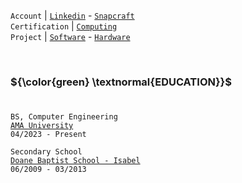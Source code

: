 `Account` | [`Linkedin`](https://www.linkedin.com/in/kentlouisetonino) - [`Snapcraft`](https://snapcraft.io/publisher/kentlouisetonino) <br />
`Certification` | [`Computing`](https://github.com/kentlouisetonino/kentlouisetonino/blob/develop/certification/computing.md) <br />
`Project` | [`Software`](https://github.com/kentlouisetonino/kentlouisetonino/blob/develop/project/software.md) - [`Hardware`](https://github.com/kentlouisetonino/kentlouisetonino/blob/develop/project/hardware.md)

<br />

### ${\color{green} \textnormal{EDUCATION}}$
#
``BS, Computer Engineering`` <br />
[`AMA University`](https://github.com/kentlouisetonino/kentlouisetonino/blob/develop/education/03-ama-university-oed.md) <br />
``04/2023 - Present`` <br />

``Secondary School`` <br />
[`Doane Baptist School - Isabel`](https://github.com/kentlouisetonino/kentlouisetonino/blob/develop/education/01-doane-baptist-school-isabel.md) <br />
``06/2009 - 03/2013``
